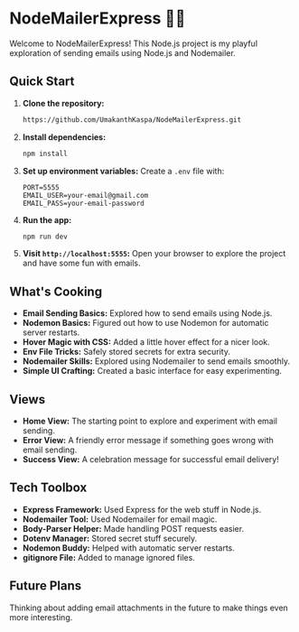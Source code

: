 # NodeMailerExpress 🚀📧

Welcome to NodeMailerExpress! This Node.js project is my playful exploration of sending emails using Node.js and Nodemailer.

## Quick Start

1. **Clone the repository:**
   ```bash
   https://github.com/UmakanthKaspa/NodeMailerExpress.git
   ```

2. **Install dependencies:**
   ```bash
   npm install
   ```

3. **Set up environment variables:**
   Create a `.env` file with:
   ```env
   PORT=5555
   EMAIL_USER=your-email@gmail.com
   EMAIL_PASS=your-email-password
   ```

4. **Run the app:**
   ```bash
   npm run dev
   ```

5. **Visit `http://localhost:5555`:**
   Open your browser to explore the project and have some fun with emails.

## What's Cooking

- **Email Sending Basics:** Explored how to send emails using Node.js.
- **Nodemon Basics:** Figured out how to use Nodemon for automatic server restarts.
- **Hover Magic with CSS:** Added a little hover effect for a nicer look.
- **Env File Tricks:** Safely stored secrets for extra security.
- **Nodemailer Skills:** Explored using Nodemailer to send emails smoothly.
- **Simple UI Crafting:** Created a basic interface for easy experimenting.

## Views
 - **Home View:** The starting point to explore and experiment with email sending.
 - **Error View:** A friendly error message if something goes wrong with email sending.
 - **Success View:** A celebration message for successful email delivery!

## Tech Toolbox

- **Express Framework:** Used Express for the web stuff in Node.js.
- **Nodemailer Tool:** Used Nodemailer for email magic.
- **Body-Parser Helper:** Made handling POST requests easier.
- **Dotenv Manager:** Stored secret stuff securely.
- **Nodemon Buddy:** Helped with automatic server restarts.
- **gitignore File:** Added to manage ignored files.

## Future Plans

Thinking about adding email attachments in the future to make things even more interesting.
